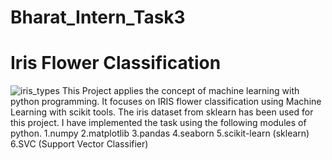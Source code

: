 # Bharat_Intern_Task3
# Iris Flower Classification
![iris_types](https://github.com/NischalParulekar/Bharat_Intern_Task3/assets/140921179/b7d44ab3-40b4-41f1-907d-a92b8cec30d7)
This Project applies the concept of machine learning with python programming. It focuses on IRIS flower classification using Machine Learning with scikit tools.
The iris dataset from sklearn has been used for this project.
I have implemented the task using the following modules of python.
1.numpy
2.matplotlib
3.pandas
4.seaborn
5.scikit-learn (sklearn)
6.SVC (Support Vector Classifier)
